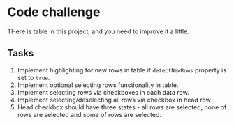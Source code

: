 # Code challenge

THere is table in this project, and you need to improve it a little.

## Tasks

1. Implement highlighting for new rows in table if `detectNewRows` property is set to `true`.
2. Implement optional selecting rows functionality in table.
  1. Implement selecting rows via checkboxes in each data row.
  2. Implement selecting/deselecting all rows via checkbox in head row
  3. Head checkbox should have three states - all rows are selected, none of rows are selected and some of rows are selected.

